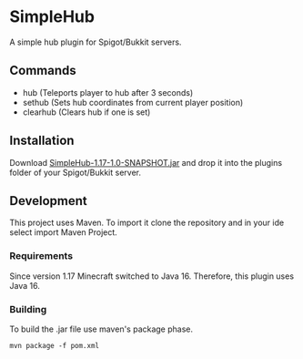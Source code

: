 # SimpleHub
A simple hub plugin for Spigot/Bukkit servers.

## Commands
- hub (Teleports player to hub after 3 seconds)
- sethub (Sets hub coordinates from current player position)
- clearhub (Clears hub if one is set)

## Installation
Download [SimpleHub-1.17-1.0-SNAPSHOT.jar](https://github.com/feleuxens/SimpleHub/releases/latest/download/SimpleHub-1.17-1.0-SNAPSHOT.jar) and 
drop it into the plugins folder of your Spigot/Bukkit server.

## Development
This project uses Maven. To import it clone the repository and in your ide select import Maven Project.

### Requirements
Since version 1.17 Minecraft switched to Java 16. Therefore, this plugin uses Java 16.

### Building
To build the .jar file use maven's package phase.
```
mvn package -f pom.xml
```

